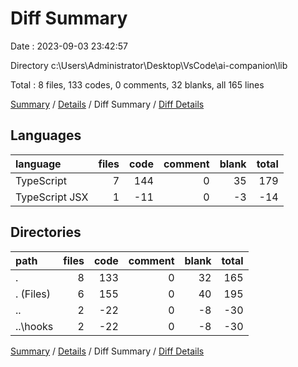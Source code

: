 # Diff Summary

Date : 2023-09-03 23:42:57

Directory c:\\Users\\Administrator\\Desktop\\VsCode\\ai-companion\\lib

Total : 8 files,  133 codes, 0 comments, 32 blanks, all 165 lines

[Summary](results.md) / [Details](details.md) / Diff Summary / [Diff Details](diff-details.md)

## Languages
| language | files | code | comment | blank | total |
| :--- | ---: | ---: | ---: | ---: | ---: |
| TypeScript | 7 | 144 | 0 | 35 | 179 |
| TypeScript JSX | 1 | -11 | 0 | -3 | -14 |

## Directories
| path | files | code | comment | blank | total |
| :--- | ---: | ---: | ---: | ---: | ---: |
| . | 8 | 133 | 0 | 32 | 165 |
| . (Files) | 6 | 155 | 0 | 40 | 195 |
| .. | 2 | -22 | 0 | -8 | -30 |
| ..\\hooks | 2 | -22 | 0 | -8 | -30 |

[Summary](results.md) / [Details](details.md) / Diff Summary / [Diff Details](diff-details.md)